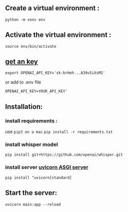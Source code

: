 
## Create a virtual environment :
```
python -m venv env
```
## Activate the virtual environment :
```
source env/bin/activate
```

## [get an key](https://platform.openai.com/account/api-keys)

`export OPENAI_API_KEY='sk-brHeh...A39v5iXsM2'`

or add to .env file

`OPENAI_API_KEY=YOUR_API_KEY'`

## Installation:

### install requirements :
use `pip3 on a mac`
`pip install -r requirements.txt`

### install whisper model
`pip install git+https://github.com/openai/whisper.git`

### install server [uvicorn ASGI server](https://www.uvicorn.org/)
`pip install "uvicorn[standard]`

## Start the server:
`uvicorn main:app --reload`